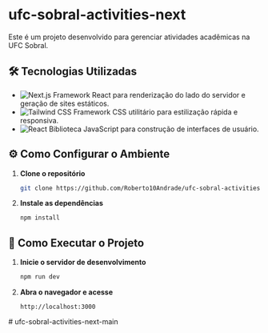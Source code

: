 # ufc-sobral-activities-next

Este é um projeto desenvolvido para gerenciar atividades acadêmicas na UFC Sobral.

## 🛠️ Tecnologias Utilizadas

- ![Next.js](https://img.shields.io/badge/Next.js-000000?style=for-the-badge&logo=nextdotjs&logoColor=white) Framework React para renderização do lado do servidor e geração de sites estáticos.
- ![Tailwind CSS](https://img.shields.io/badge/Tailwind_CSS-38B2AC?style=for-the-badge&logo=tailwind-css&logoColor=white) Framework CSS utilitário para estilização rápida e responsiva.
- ![React](https://img.shields.io/badge/React-20232A?style=for-the-badge&logo=react&logoColor=61DAFB) Biblioteca JavaScript para construção de interfaces de usuário.

## ⚙️ Como Configurar o Ambiente

1. **Clone o repositório**
   ```bash
   git clone https://github.com/Roberto10Andrade/ufc-sobral-activities-next.git
   ```
2. **Instale as dependências**
   ```bash
   npm install
   ```

## 🚀 Como Executar o Projeto

1. **Inicie o servidor de desenvolvimento**
   ```bash
   npm run dev
   ```
2. **Abra o navegador e acesse**
   ```
   http://localhost:3000
   ```
#   u f c - s o b r a l - a c t i v i t i e s - n e x t - m a i n  
 
